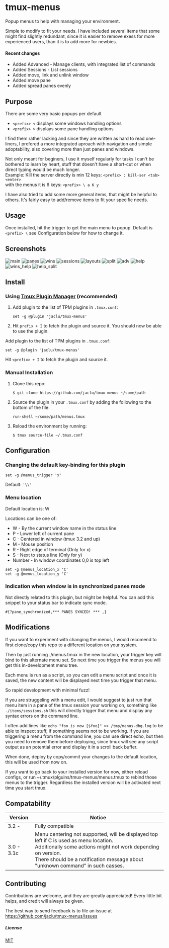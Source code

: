 # tmux-menus

Popup menus to help with managing your environment.

Simple to modify to fit your needs. I have included several items that some might find slightly redundant, since it is easier to remove exess for more experienced users, than it is to add more for newbies.

#### Recent changes

- Added Advanced - Manage clients, with integrated list of commands
- Added Sessions - List sessions
- Added move, link and unlink window
- Added move pane
- Added spread panes evenly

## Purpose

There are some very basic popups per default<br> 

* ``` <prefix> < ``` displays some windows handling options
* ``` <prefix> > ``` displays some pane handling options

I find them rather lacking and since they are written as hard to read one-liners, I prefered a more integrated aproach with navigation and simple adoptability, also covering more than just panes and windows.

Not only meant for beginers, I use it myself regularly for tasks I can't be bothered to learn by heart, stuff that doesn't have a short-cut or when direct typing would be much longer.<br>
Example: Kill the server directly is min 12 keys: ``` <prefix> : kill-ser <tab> <enter> ``` <br>
with the menus it is 6 keys: ```<prefix> \ a K y ``` <br>
  
I have also tried to add some more general items, that might be helpful to others. It's fairly easy to add/remove items to fit your specific needs.


## Usage

Once installed, hit the trigger to get the main menu to popup.
Default is ``` <prefix> \ ``` see Configuration below for how to change it.


## Screenshots

![main](/screenshots/main.png)
![panes](/screenshots/panes.png)
![wins](/screenshots/windows.png)
![sessions](/screenshots/sessions.png)
![layouts](/screenshots/layouts.png)
![split](/screenshots/split_view.png)
![adv](/screenshots/advanced.png)
![help](/screenshots/help.png)
![wins_help](/screenshots/windows_help.png)
![help_split](/screenshots/help_split.png)


## Install

### Using [Tmux Plugin Manager](https://github.com/tmux-plugins/tpm) (recommended)

1. Add plugin to the list of TPM plugins in `.tmux.conf`:

    ```
    set -g @plugin 'jaclu/tmux-menus'
    ```

2. Hit `prefix + I` to fetch the plugin and source it. You should now be able to use the plugin.

Add plugin to the list of TPM plugins in `.tmux.conf`:

```tmux
set -g @plugin 'jaclu/tmux-menus'
```

Hit `<prefix> + I` to fetch the plugin and source it.


### Manual Installation

1. Clone this repo:

    ```console
    $ git clone https://github.com/jaclu/tmux-menus ~/some/path
    ```

2. Source the plugin in your `.tmux.conf` by adding the following to the bottom of the file:

    ```
    run-shell ~/some/path/menus.tmux
    ```

3. Reload the environment by running:

    ```console
    $ tmux source-file ~/.tmux.conf
    ```

## Configuration

### Changing the default key-binding for this plugin

```
set -g @menus_trigger 'x'
```

Default: `'\\'`

### Menu location

Default location is: W

Locations can be one of:

 * W - By the current window name in the status line
 * P - Lower left of current pane
 * C - Centered in window (tmux 3.2 and up)
 * M - Mouse position
 * R - Right edge of terminal (Only for x)
 * S - Next to status line (Only for y)
 * Number - In window coordinates 0,0 is top left

```tmux
set -g @menus_location_x 'C'
set -g @menus_location_y 'C'
```


### Indication when window is in synchronized panes mode

Not directly related to this plugin, but might be helpful. You can add this snippet to your status bar to indicate sync mode.

```
#{?pane_synchronized,*** PANES SYNCED! *** ,}
```


## Modifications

If you want to experiment with changing the menus, I would recomend to first clone/copy this repo to a different location on your system.

Then by just running ./menus.tmux in the new location, your trigger key will bind to this alternate menu set. 
So next time you trigger the menus you will get this in-development menu tree.

Each menu is run as a script, so you can edit a menu script and once it is saved, the new content will be displayed next time you trigger that menu.

So rapid development with minimal fuzz!

If you are struggeling with a menu edit, I would suggest to just run that menu item in a pane of the tmux session your working on, something like ``` ./items/sessions.sh ``` this will directly trigger that menu and display any syntax errors on the command line.

I often add lines like ``` echo "foo is now [$foo]" >> /tmp/menus-dbg.log ``` to be able to inspect stuff, if something seems not to be working.
If you are triggering a menu from the command line, you can use direct echo, but then you need to remove them before deploying, since tmux will see any script output as an potential error and display it in a scroll back buffer.

When done, deploy by copy/commit your changes to the default location, this will be used from now on.

If you want to go back to your installed version for now, either reload configs, or run ~/.tmux/plguins/tmux-menus/menus.tmux to rebind those menus to the trigger. Regardless the installed version will be activated next time you start tmux.


## Compatability

| Version| Notice |
| -------| ------------- |
| 3.2 -   | Fully compatible  |
| 3.0 - 3.1c | Menu centering not supported, will be displayed top left if C is used as menu location. <br>Additionally some actions might not work depending on version. <br> There should be a notification message about "unknown command" in such casses. |


## Contributing

Contributions are welcome, and they are greatly appreciated! Every little bit helps, and credit will always be given.

The best way to send feedback is to file an issue at https://github.com/jaclu/tmux-menus/issues


##### License

[MIT](LICENSE.md)
